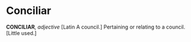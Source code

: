 # Conciliar

**CONCILIAR**, _adjective_ \[Latin A council.\] Pertaining or relating to a council. \[Little used.\]